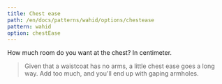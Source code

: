```yaml
---
title: Chest ease
path: /en/docs/patterns/wahid/options/chestease
pattern: wahid
option: chestEase
---
```


How much room do you want at the chest? In centimeter.

> Given that a waistcoat has no arms, a little chest ease goes a long way. Add too much, and you'll end up with gaping armholes.
